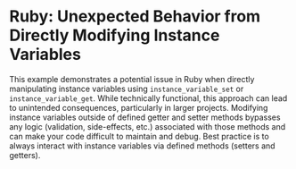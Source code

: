 # Ruby: Unexpected Behavior from Directly Modifying Instance Variables
This example demonstrates a potential issue in Ruby when directly manipulating instance variables using `instance_variable_set` or `instance_variable_get`. While technically functional, this approach can lead to unintended consequences, particularly in larger projects. Modifying instance variables outside of defined getter and setter methods bypasses any logic (validation, side-effects, etc.) associated with those methods and can make your code difficult to maintain and debug. Best practice is to always interact with instance variables via defined methods (setters and getters).